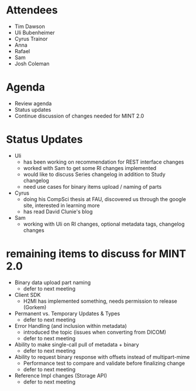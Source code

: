 # Attendees #
  * Tim Dawson
  * Uli Bubenheimer
  * Cyrus Trainor
  * Anna
  * Rafael
  * Sam
  * Josh Coleman

# Agenda #
  * Review agenda
  * Status updates
  * Continue discussion of changes needed for MINT 2.0

# Status Updates #
  * Uli
    * has been working on recommendation for REST interface changes
    * worked with Sam to get some RI changes implemented
    * would like to discuss Series changelog in addition to Study changelog
    * need use cases for binary items upload / naming of parts
  * Cyrus
    * doing his CompSci thesis at FAU, discovered us through the google site, interested in learning more
    * has read David Clunie's blog
  * Sam
    * working with Uli on RI changes, optional metadata tags, changelog changes

# remaining items to discuss for MINT 2.0 #
  * Binary data upload part naming
    * defer to next meeting
  * Client SDK
    * H2MI has implemented something, needs permission to release (Gorkem)
  * Permanent vs. Temporary Updates & Types
    * defer to next meeting
  * Error Handling (and inclusion within metadata)
    * introduced the topic (issues when converting from DICOM)
    * defer to next meeting
  * Ability to make single-call pull of metadata + binary
    * defer to next meeting
  * Ability to request binary response with offsets instead of multipart-mime
    * Performance test to compare and validate before finalizing change
    * defer to next meeting
  * Reference Impl changes (Storage API)
    * defer to next meeting